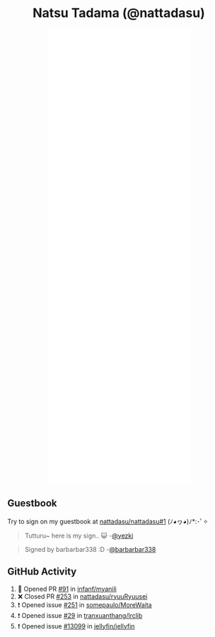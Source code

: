 <div align="center">

# Natsu Tadama (@nattadasu)

![Github Metrics](github-metrics.svg)
</div>

## Guestbook

Try to sign on my guestbook at [nattadasu/nattadasu#1](https://github.com/nattadasu/nattadasu/issues/1) (ﾉ◕ヮ◕)ﾉ\*:･ﾟ✧

<!--START:guestbook-->
> Tutturu~  here is my sign.. :smiley_cat: 
-[@yezki](https://github.com/yezki)

> Signed by barbarbar338 :D
-[@barbarbar338](https://github.com/barbarbar338)
<!--END:guestbook-->

## GitHub Activity
<!--START_SECTION:activity-->
1. 💪 Opened PR [#91](https://github.com/infanf/myanili/pull/91) in [infanf/myanili](https://github.com/infanf/myanili)
2. ❌ Closed PR [#253](https://github.com/nattadasu/ryuuRyuusei/pull/253) in [nattadasu/ryuuRyuusei](https://github.com/nattadasu/ryuuRyuusei)
3. ❗ Opened issue [#251](https://github.com/somepaulo/MoreWaita/issues/251) in [somepaulo/MoreWaita](https://github.com/somepaulo/MoreWaita)
4. ❗ Opened issue [#29](https://github.com/tranxuanthang/lrclib/issues/29) in [tranxuanthang/lrclib](https://github.com/tranxuanthang/lrclib)
5. ❗ Opened issue [#13099](https://github.com/jellyfin/jellyfin/issues/13099) in [jellyfin/jellyfin](https://github.com/jellyfin/jellyfin)
<!--END_SECTION:activity-->
